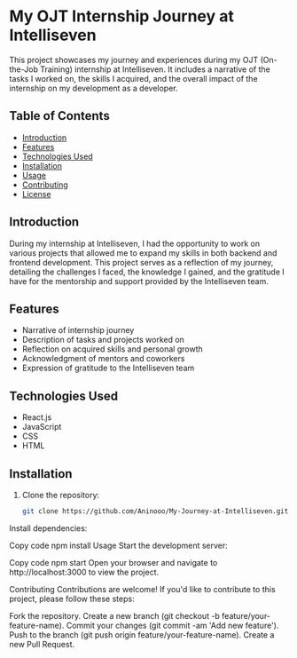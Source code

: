 # My OJT Internship Journey at Intelliseven

This project showcases my journey and experiences during my OJT (On-the-Job Training) internship at Intelliseven. It includes a narrative of the tasks I worked on, the skills I acquired, and the overall impact of the internship on my development as a developer.

## Table of Contents

- [Introduction](#introduction)
- [Features](#features)
- [Technologies Used](#technologies-used)
- [Installation](#installation)
- [Usage](#usage)
- [Contributing](#contributing)
- [License](#license)

## Introduction

During my internship at Intelliseven, I had the opportunity to work on various projects that allowed me to expand my skills in both backend and frontend development. This project serves as a reflection of my journey, detailing the challenges I faced, the knowledge I gained, and the gratitude I have for the mentorship and support provided by the Intelliseven team.

## Features

- Narrative of internship journey
- Description of tasks and projects worked on
- Reflection on acquired skills and personal growth
- Acknowledgment of mentors and coworkers
- Expression of gratitude to the Intelliseven team

## Technologies Used

- React.js
- JavaScript
- CSS
- HTML

## Installation

1. Clone the repository:

   ```bash
   git clone https://github.com/Aninooo/My-Journey-at-Intelliseven.git
   
Install dependencies:

Copy code
npm install
Usage
Start the development server:


Copy code
npm start
Open your browser and navigate to http://localhost:3000 to view the project.

Contributing
Contributions are welcome! If you'd like to contribute to this project, please follow these steps:

Fork the repository.
Create a new branch (git checkout -b feature/your-feature-name).
Commit your changes (git commit -am 'Add new feature').
Push to the branch (git push origin feature/your-feature-name).
Create a new Pull Request.
